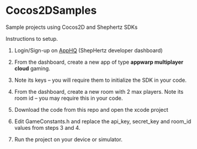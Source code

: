 Cocos2DSamples
==============

Sample projects using Cocos2D and Shephertz SDKs

Instructions to setup.

1. Login/Sign-up on [AppHQ](https://apphq.shephertz.com/register?appwarp=true) (ShepHertz developer dashboard)

2. From the dashboard, create a new app of type **appwarp multiplayer cloud** gaming.

3. Note its keys – you will require them to initialize the SDK in your code.

4. From the dashboard, create a new room with 2 max players. Note its room id – you may require this in your code.

5. Download the code from this repo and open the xcode project

6. Edit GameConstants.h and replace the api_key, secret_key and room_id values from steps 3 and 4.

7. Run the project on your device or simulator.
